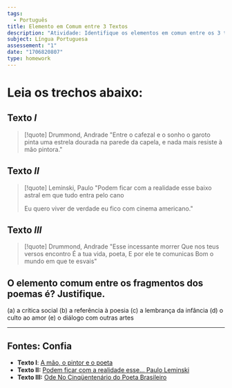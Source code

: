 ```yaml
---
tags:
  - Português
title: Elemento em Comum entre 3 Textos
description: "Atividade: Identifique os elementos em comun entre os 3 textos"
subject: Língua Portuguesa
assessement: "1"
date: "1706820807"
type: homework
---
```

# Leia os trechos abaixo:
## Texto $I$
> [!quote] Drummond, Andrade
> "Entre o cafezal e o sonho o garoto pinta uma estrela dourada na parede da capela, e nada mais resiste à mão pintora."

## Texto $II$
> [!quote] Leminski, Paulo
> "Podem ficar com a realidade esse baixo astral em que tudo entra pelo cano
>
> Eu quero viver de verdade eu fico com cinema americano."

## Texto $III$
> [!quote] Drummond, Andrade
> "Esse incessante morrer
> Que nos teus versos encontro
> É a tua vida, poeta,
> E por ele te comunicas
> Bom o mundo em que te esvais"

## O elemento comum entre os fragmentos dos poemas é? Justifique.
(a) a crítica social
(b) a referência à poesia
(c) a lembrança da infância
(d) o culto ao amor
(e) o diálogo com outras artes




---

## Fontes: Confia
- **Texto $\textbf{I}$**: [A mão, o pintor e o poeta](https://estrelabinaria.wordpress.com/2010/12/24/a-mao-o-pintor-e-o-poeta/)
- **Texto $\textbf{II:}$** [Podem ficar com a realidade esse... Paulo Leminski](https://www.pensador.com/frase/MTgxNjM4Mw/)
- **Texto $\textbf{III:}$** [Ode No Cinqüentenário do Poeta Brasileiro](https://www.escritas.org/pt/t/54449/ode-no-cinquentenario-do-poeta-brasileiro)
